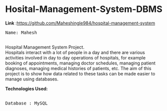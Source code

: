 # Hosital-Management-System-DBMS
<b>Link</b> :https://github.com/Maheshingle984/hospital-management-system

<pre>
Name: Mahesh

</pre>

Hospital Management System  Project.<br>
Hospitals interact with a lot of people in a day and there are various activities involved in day to day operations of hospitals, for example booking of appointments, managing doctor schedules, managing patient diagnoses, managing medical histories of patients, etc. The aim of this project is to show how data related to these tasks can be made easier to manage using databases.

<b>Technologies Used:</b>
<pre>
<!--
 Frontend : React.js
Backend : Node.js, Express 
These technologies are going to use in future-->
Database : MySQL
</pre>

